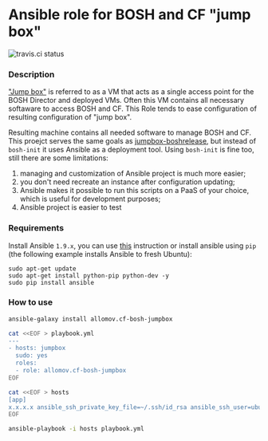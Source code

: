 # Ansible role for BOSH and CF "jump box"

![travis.ci status](https://travis-ci.org/allomov/ansible-role-cf-bosh-jumpbox.svg?branch=master)

### Description

["Jump box"](https://bosh.io/docs/terminology.html#jumpbox) is referred to as a VM that acts as a single access point for the BOSH Director and deployed VMs. Often this VM contains all necessary softaware to access BOSH and CF. This Role tends to ease configuration of resulting configuration of "jump box".

Resulting machine contains all needed software to manage BOSH and CF. This proejct serves the same goals as [jumpbox-boshrelease](https://github.com/cloudfoundry-community/jumpbox-boshrelease), but instead of `bosh-init` it uses Ansible as a deployment tool. Using `bosh-init` is fine too, still there are some limitations:

1. managing and customization of Ansible project is much more easier;
1. you don't need recreate an instance after configuration updating;
1. Ansible makes it possible to run this scripts on a PaaS of your choice, which is useful for development purposes;
1. Ansible project is easier to test

### Requirements

Install Ansible `1.9.x`, you can use [this](http://docs.ansible.com/ansible/intro_installation.html) instruction or install ansible using `pip` (the following example installs Ansible to fresh Ubuntu):
```
sudo apt-get update
sudo apt-get install python-pip python-dev -y
sudo pip install ansible
```

### How to use 

```bash
ansible-galaxy install allomov.cf-bosh-jumpbox

cat <<EOF > playbook.yml
---
- hosts: jumpbox
  sudo: yes
  roles: 
  - role: allomov.cf-bosh-jumpbox
EOF

cat <<EOF > hosts
[app]
x.x.x.x ansible_ssh_private_key_file=~/.ssh/id_rsa ansible_ssh_user=ubuntu
EOF

ansible-playbook -i hosts playbook.yml
```

